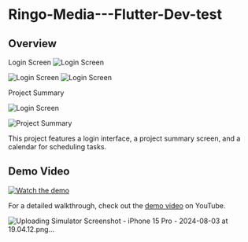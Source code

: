 # Ringo-Media---Flutter-Dev-test


## Overview

 Login Screen 
<img src="assets/login1.png" alt="Login Screen" >


<img src="assets/login3.png" alt="Login Screen" >


<img src="assets/login2.png" alt="Login Screen" >


 Project Summary
 
 <img src="assets/projectSummary.png" alt="Login Screen" >

![Project Summary](assets/project_summary.png)

This project features a login interface, a project summary screen, and a calendar for scheduling tasks.

## Demo Video

[![Watch the demo](http://img.youtube.com/vi/VIDEO_ID/0.jpg)](http://www.youtube.com/watch?v=VIDEO_ID)

For a detailed walkthrough, check out the [demo video](http://www.youtube.com/watch?v=VIDEO_ID) on YouTube.

![Uploading Simulator Screenshot - iPhone 15 Pro - 2024-08-03 at 19.04.12.png…]()
